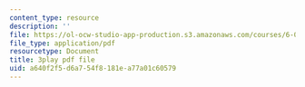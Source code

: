 ```yaml
---
content_type: resource
description: ''
file: https://ol-ocw-studio-app-production.s3.amazonaws.com/courses/6-0001-introduction-to-computer-science-and-programming-in-python-fall-2016/a640f2f5d6a754f8181ea77a01c60579_jjbWNcIjmzc.pdf
file_type: application/pdf
resourcetype: Document
title: 3play pdf file
uid: a640f2f5-d6a7-54f8-181e-a77a01c60579
---
```

